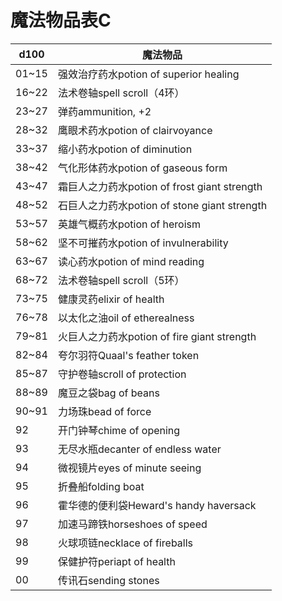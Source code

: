 # 魔法物品表C



| **d100** | **魔法物品**                              |
| -------- | ------------------------------------- |
| 01\~15   | 强效治疗药水potion of superior healing      |
| 16\~22   | 法术卷轴spell scroll（4环）                  |
| 23\~27   | 弹药ammunition, +2                      |
| 28\~32   | 鹰眼术药水potion of clairvoyance           |
| 33\~37   | 缩小药水potion of diminution              |
| 38\~42   | 气化形体药水potion of gaseous form          |
| 43\~47   | 霜巨人之力药水potion of frost giant strength |
| 48\~52   | 石巨人之力药水potion of stone giant strength |
| 53\~57   | 英雄气概药水potion of heroism               |
| 58\~62   | 坚不可摧药水potion of invulnerability       |
| 63\~67   | 读心药水potion of mind reading            |
| 68\~72   | 法术卷轴spell scroll（5环）                  |
| 73\~75   | 健康灵药elixir of health                  |
| 76\~78   | 以太化之油oil of etherealness              |
| 79\~81   | 火巨人之力药水potion of fire giant strength  |
| 82\~84   | 夸尔羽符Quaal's feather token             |
| 85\~87   | 守护卷轴scroll of protection              |
| 88\~89   | 魔豆之袋bag of beans                      |
| 90\~91   | 力场珠bead of force                      |
| 92       | 开门钟琴chime of opening                  |
| 93       | 无尽水瓶decanter of endless water         |
| 94       | 微视镜片eyes of minute seeing             |
| 95       | 折叠船folding boat                       |
| 96       | 霍华德的便利袋Heward's handy haversack       |
| 97       | 加速马蹄铁horseshoes of speed              |
| 98       | 火球项链necklace of fireballs             |
| 99       | 保健护符periapt of health                 |
| 00       | 传讯石sending stones                     |
